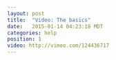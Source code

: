 ```yaml
---
layout: post
title:  "Video: The basics"
date:   2015-01-14 04:23:18 MDT
categories: help
position: 1
video: http://vimeo.com/124436717
---
```

